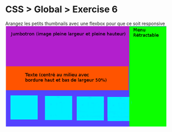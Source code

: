 # CSS > Global > Exercise 6

Arangez les petits thumbnails avec une flexbox pour que ce soit responsive
![whattodo](whattodo.png)
